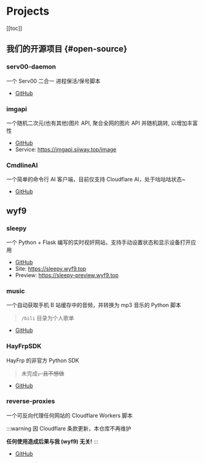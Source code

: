 # Projects

[[toc]]

## 我们的开源项目 {#open-source}

### serv00-daemon

一个 Serv00 二合一 进程保活/保号脚本

* [GitHub](https://github.com/siiway/serv00-daemon)

### imgapi

一个随机二次元(也有其他)图片 API, 聚合全网的图片 API 并随机跳转, 以增加丰富性

* [GitHub](https://github.com/siiway/imgapi)
* Service: https://imgapi.siiway.top/image

### CmdlineAI

一个简单的命令行 AI 客户端，目前仅支持 Cloudflare AI，处于咕咕咕状态~

* [GitHub](https://github.com/siiway/CmdlineAI)

## wyf9

### sleepy

一个 Python + Flask 编写的实时视奸网站，支持手动设置状态和显示设备打开应用

* [GitHub](https://github.com/wyf9/sleepy)
* Site: https://sleepy.wyf9.top
* Preview: https://sleepy-preview.wyf9.top

### music

一个自动获取手机 B 站缓存中的音频，并转换为 mp3 音乐的 Python 脚本

> `/bili` 目录为个人歌单

* [GitHub](https://github.com/wyf9/music)

### HayFrpSDK

HayFrp 的非官方 Python SDK

> 未完成~~，且不想做~~

* [GitHub](https://github.com/wyf9/HayFrpSDK)

### reverse-proxies

一个可反向代理任何网站的 Cloudflare Workers 脚本

:::warning
因 Cloudflare 条款更新，本仓库不再维护

**任何使用造成后果与我 (wyf9) 无关!**
:::

* [GitHub](https://github.com/wyf9/reverse-proxies)
